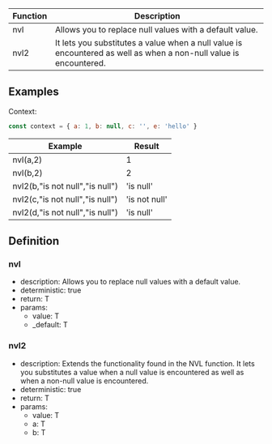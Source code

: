 |Function   |Description                                   						|
|-----------|---------------------------------------------------------|
|nvl				|Allows you to replace null values with a default value.	|
|nvl2				|It lets you substitutes a value when a null value is encountered as well as when a non-null value is encountered.|

## Examples

Context:

```js
const context = { a: 1, b: null, c: '', e: 'hello' }

```

| Example                             | Result 					|
|-------------------------------------|-----------------|
|nvl(a,2)															|1								|
|nvl(b,2)															|2								|
|nvl2(b,"is not null","is null")			|'is null'				|
|nvl2(c,"is not null","is null")			|'is not null'		|
|nvl2(d,"is not null","is null")			|'is null'				|

## Definition

### nvl

- description: Allows you to replace null values with a default value.
- deterministic: true
- return: T
- params:
	- value: T
	- _default: T

### nvl2

- description: Extends the functionality found in the NVL function. It lets you substitutes a value when a null value is encountered as well as when a non-null value is encountered.
- deterministic: true
- return: T
- params:
	- value: T
	- a: T
	- b: T
